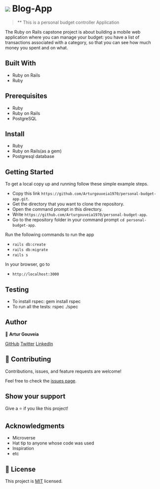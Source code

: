 # ![](https://img.shields.io/badge/Microverse-blueviolet) Blog-App
> ** This is a personal budget controller Application

The Ruby on Rails capstone project is about building a mobile web application where you can manage your budget: you have a list of transactions associated with a category, so that you can see how much money you spent and on what.
## Built With

- Ruby on Rails
- Ruby

## Prerequisites

- Ruby
- Ruby on Rails
- PostgreSQL

## Install

- Ruby
- Ruby on Rails(as a gem)
- Postgresql database

## Getting Started
To get a local copy up and running follow these simple example steps.

- Copy this link `https://github.com/Arturgouveia1970/personal-budget-app.git`.
- Get the directory that you want to clone the repository.
- Open the command prompt in this directory.
- Write `https://github.com/Arturgouveia1970/personal-budget-app`.
- Go to the repository folder in your command prompt `cd personal-budget-app`.

Run the following commands to run the app

- `rails db:create`
- `rails db:migrate`
- `rails s`

In your browser, go to

- `http://localhost:3000`

## Testing
- To install rspec: gem install rspec
- To run all the tests: rspec ./spec


## Author

👤 **Artur Gouveia**

[GitHub](https://github.com/Arturgouveia1970)
[Twitter](https://twitter.com/@arturgouveia10)
[LinkedIn](https://www.linkedin.com/in/artur-gouveia-323868197/)


## 🤝 Contributing

Contributions, issues, and feature requests are welcome!

Feel free to check the [issues page](../../issues/).

## Show your support

Give a ⭐️ if you like this project!

## Acknowledgments
- Microverse
- Hat tip to anyone whose code was used
- Inspiration
- etc

## 📝 License

This project is [MIT](./MIT.md) licensed.